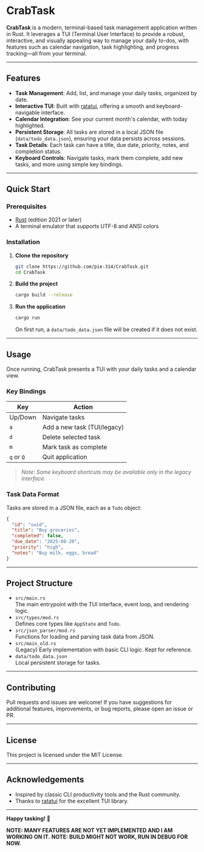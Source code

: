 # CrabTask

**CrabTask** is a modern, terminal-based task management application written in Rust. It leverages a TUI (Terminal User Interface) to provide a robust, interactive, and visually appealing way to manage your daily to-dos, with features such as calendar navigation, task highlighting, and progress tracking—all from your terminal.

---

## Features

- **Task Management**: Add, list, and manage your daily tasks, organized by date.
- **Interactive TUI**: Built with [ratatui](https://github.com/ratatui-org/ratatui), offering a smooth and keyboard-navigable interface.
- **Calendar Integration**: See your current month's calendar, with today highlighted.
- **Persistent Storage**: All tasks are stored in a local JSON file (`data/todo_data.json`), ensuring your data persists across sessions.
- **Task Details**: Each task can have a title, due date, priority, notes, and completion status.
- **Keyboard Controls**: Navigate tasks, mark them complete, add new tasks, and more using simple key bindings.

---

## Quick Start

### Prerequisites

- [Rust](https://www.rust-lang.org/tools/install) (edition 2021 or later)
- A terminal emulator that supports UTF-8 and ANSI colors

### Installation

1. **Clone the repository**
   ```sh
   git clone https://github.com/pie-314/CrabTask.git
   cd CrabTask
   ```

2. **Build the project**
   ```sh
   cargo build --release
   ```

3. **Run the application**
   ```sh
   cargo run
   ```

   On first run, a `data/todo_data.json` file will be created if it does not exist.

---

## Usage

Once running, CrabTask presents a TUI with your daily tasks and a calendar view.

### Key Bindings

| Key         | Action                         |
|-------------|-------------------------------|
| Up/Down     | Navigate tasks                 |
| `a`         | Add a new task (TUI/legacy)   |
| `d`         | Delete selected task           |
| `m`         | Mark task as complete          |
| `q` or `Q`  | Quit application              |

> *Note: Some keyboard shortcuts may be available only in the legacy interface.*

### Task Data Format

Tasks are stored in a JSON file, each as a `Todo` object:
```json
{
  "id": "uuid",
  "title": "Buy groceries",
  "completed": false,
  "due_date": "2025-08-20",
  "priority": "high",
  "notes": "Buy milk, eggs, bread"
}
```

---

## Project Structure

- `src/main.rs`  
  The main entrypoint with the TUI interface, event loop, and rendering logic.
- `src/types/mod.rs`  
  Defines core types like `AppState` and `Todo`.
- `src/json_parser/mod.rs`  
  Functions for loading and parsing task data from JSON.
- `src/main_old.rs`  
  (Legacy) Early implementation with basic CLI logic. Kept for reference.
- `data/todo_data.json`  
  Local persistent storage for tasks.

---


## Contributing

Pull requests and issues are welcome! If you have suggestions for additional features, improvements, or bug reports, please open an issue or PR.

---

## License

This project is licensed under the MIT License.

---

## Acknowledgements

- Inspired by classic CLI productivity tools and the Rust community.
- Thanks to [ratatui](https://github.com/ratatui-org/ratatui) for the excellent TUI library.

---

**Happy tasking! 🦀**

**NOTE: MANY FEATURES ARE NOT YET IMPLEMENTED AND I AM WORKING ON IT.**
**NOTE: BUILD MIGHT NOT WORK, RUN IN DEBUG FOR NOW.**
